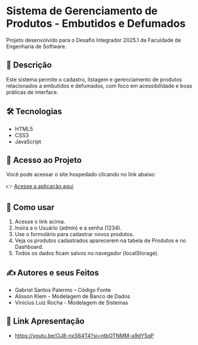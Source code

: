 # Sistema de Gerenciamento de Produtos - Embutidos e Defumados

Projeto desenvolvido para o Desafio Integrador 2025.1 da Faculdade de Engenharia de Software.

## 📄 Descrição
Este sistema permite o cadastro, listagem e gerenciamento de produtos relacionados a embutidos e defumados, com foco em acessibilidade e boas práticas de interface.

## 🛠️ Tecnologias
- HTML5
- CSS3
- JavaScript

## 🚀 Acesso ao Projeto
Você pode acessar o site hospedado clicando no link abaixo:

👉 [Acesse a aplicação aqui](https://embutidos-defumados.netlify.app/)

## 📂 Como usar
1. Acesse o link acima.
2. Insira a o Usuário (admin) e a senha (1234).
3. Use o formulário para cadastrar novos produtos.
4. Veja os produtos cadastrados aparecerem na tabela de Produtos e no Dashboard.
5. Todos os dados ficam salvos no navegador (localStorage).

## ✍️ Autores e seus Feitos
- Gabriel Santos Palermo – Código Fonte
- Alisson Klem - Modelagem de Banco de Dados
- Vinicíus Luiz Rocha - Modelagem de Sistemas 

## 🎥 Link Apresentação
- https://youtu.be/OJ8-nxS64T4?si=ntbOTNMM-a9dY5qP
